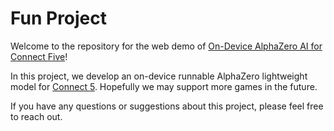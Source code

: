 # Fun Project

Welcome to the repository for the web demo of [On-Device AlphaZero AI for Connect Five](https://072jiajia.github.io/fun-project/)!

In this project, we develop an on-device runnable AlphaZero lightweight model for [Connect 5](https://en.wikipedia.org/wiki/Gomoku). Hopefully we may support more games in the future.

If you have any questions or suggestions about this project, please feel free to reach out.
